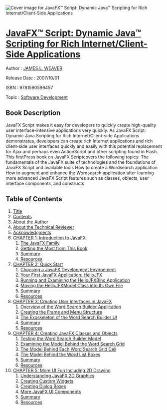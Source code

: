 ![Cover image for JavaFX™ Script: Dynamic Java™ Scripting for Rich Internet/Client-Side Applications](https://imgdetail.ebookreading.net/cover/cover/software_development/EB9781590599457.jpg)

[JavaFX™ Script: Dynamic Java™ Scripting for Rich Internet/Client-Side Applications](https://ebookreading.net/view/book/JavaFX%E2%84%A2+Script%3A+Dynamic+Java%E2%84%A2+Scripting+for+Rich+Internet%2FClient-Side+Applications-EB9781590599457_1.html "JavaFX™ Script: Dynamic Java™ Scripting for Rich Internet/Client-Side Applications")
====================================================================================================================

Author : [JAMES L. WEAVER](https://ebookreading.net/search/author/JAMES+L.+WEAVER)

Release Date : 2007/10/01

ISBN : 9781590599457

Topic : [Software Development](https://ebookreading.net/search/category/software-development)

Book Description
-----------------

JavaFX Script makes it easy for developers to quickly create high-quality user interface-intensive applications very quickly. As JavaFX Script: Dynamic Java Scripting for Rich Internet/Client-side Applications demonstrates, developers can create rich Internet applications and rich client-side user interfaces quickly and easily with this potential replacement for Ajax and perhaps even ActionScript and other scripting found in Flash. This firstPress book on JavaFX Scriptcovers the following topics:
The fundamentals of the JavaFX suite of technologies and the foundations of JavaFX Script and available tools
How to create a Wordsearch application
How to augment and enhance the Wordsearch application after learning more advanced JavaFX Script features such as classes, objects, user interface components, and constructs
              
Table of Contents
-----------------

1. [Title](https://ebookreading.net/view/book/JavaFX%E2%84%A2+Script%3A+Dynamic+Java%E2%84%A2+Scripting+for+Rich+Internet%2FClient-Side+Applications-EB9781590599457_2.html)
1. [Contents](https://ebookreading.net/view/book/JavaFX%E2%84%A2+Script%3A+Dynamic+Java%E2%84%A2+Scripting+for+Rich+Internet%2FClient-Side+Applications-EB9781590599457_4.html#contents)
1. [About the Author](https://ebookreading.net/view/book/JavaFX%E2%84%A2+Script%3A+Dynamic+Java%E2%84%A2+Scripting+for+Rich+Internet%2FClient-Side+Applications-EB9781590599457_5.html#about_the_author)
1. [About the Technical Reviewer](https://ebookreading.net/view/book/JavaFX%E2%84%A2+Script%3A+Dynamic+Java%E2%84%A2+Scripting+for+Rich+Internet%2FClient-Side+Applications-EB9781590599457_6.html#about_the_technical)
1. [Acknowledgments](https://ebookreading.net/view/book/JavaFX%E2%84%A2+Script%3A+Dynamic+Java%E2%84%A2+Scripting+for+Rich+Internet%2FClient-Side+Applications-EB9781590599457_7.html#acknowledgments)
1. [CHAPTER 1: Introduction to JavaFX](https://ebookreading.net/view/book/JavaFX%E2%84%A2+Script%3A+Dynamic+Java%E2%84%A2+Scripting+for+Rich+Internet%2FClient-Side+Applications-EB9781590599457_8.html#introduction_to_jav)
    1. [The JavaFX Family](https://ebookreading.net/view/book/JavaFX%E2%84%A2+Script%3A+Dynamic+Java%E2%84%A2+Scripting+for+Rich+Internet%2FClient-Side+Applications-EB9781590599457_8.html#the_javafx_family)
    1. [Getting the Most from This Book](https://ebookreading.net/view/book/JavaFX%E2%84%A2+Script%3A+Dynamic+Java%E2%84%A2+Scripting+for+Rich+Internet%2FClient-Side+Applications-EB9781590599457_8.html#getting_the_most_fr)
    1. [Summary](https://ebookreading.net/view/book/JavaFX%E2%84%A2+Script%3A+Dynamic+Java%E2%84%A2+Scripting+for+Rich+Internet%2FClient-Side+Applications-EB9781590599457_8.html#summary)
    1. [Resources](https://ebookreading.net/view/book/JavaFX%E2%84%A2+Script%3A+Dynamic+Java%E2%84%A2+Scripting+for+Rich+Internet%2FClient-Side+Applications-EB9781590599457_8.html#resources)
1. [CHAPTER 2: Quick Start](https://ebookreading.net/view/book/JavaFX%E2%84%A2+Script%3A+Dynamic+Java%E2%84%A2+Scripting+for+Rich+Internet%2FClient-Side+Applications-EB9781590599457_9.html#quick_start)
    1. [Choosing a JavaFX Development Environment](https://ebookreading.net/view/book/JavaFX%E2%84%A2+Script%3A+Dynamic+Java%E2%84%A2+Scripting+for+Rich+Internet%2FClient-Side+Applications-EB9781590599457_9.html#choosing_a_javafx_d)
    1. [Your First JavaFX Application: HelloJFX](https://ebookreading.net/view/book/JavaFX%E2%84%A2+Script%3A+Dynamic+Java%E2%84%A2+Scripting+for+Rich+Internet%2FClient-Side+Applications-EB9781590599457_9.html#your_first_javafx_a)
    1. [Running and Examining the HelloJFXBind Application](https://ebookreading.net/view/book/JavaFX%E2%84%A2+Script%3A+Dynamic+Java%E2%84%A2+Scripting+for+Rich+Internet%2FClient-Side+Applications-EB9781590599457_9.html#running_and_examini)
    1. [Moving the HelloJFXModel Class into Its Own File](https://ebookreading.net/view/book/JavaFX%E2%84%A2+Script%3A+Dynamic+Java%E2%84%A2+Scripting+for+Rich+Internet%2FClient-Side+Applications-EB9781590599457_9.html#moving_the_hellojfx)
    1. [Summary](https://ebookreading.net/view/book/JavaFX%E2%84%A2+Script%3A+Dynamic+Java%E2%84%A2+Scripting+for+Rich+Internet%2FClient-Side+Applications-EB9781590599457_9.html#summary-id1)
    1. [Resources](https://ebookreading.net/view/book/JavaFX%E2%84%A2+Script%3A+Dynamic+Java%E2%84%A2+Scripting+for+Rich+Internet%2FClient-Side+Applications-EB9781590599457_9.html#resources-id1)
1. [CHAPTER 3: Creating User Interfaces in JavaFX](https://ebookreading.net/view/book/JavaFX%E2%84%A2+Script%3A+Dynamic+Java%E2%84%A2+Scripting+for+Rich+Internet%2FClient-Side+Applications-EB9781590599457_10.html#creating_user_inter)
    1. [Overview of the Word Search Builder Application](https://ebookreading.net/view/book/JavaFX%E2%84%A2+Script%3A+Dynamic+Java%E2%84%A2+Scripting+for+Rich+Internet%2FClient-Side+Applications-EB9781590599457_10.html#overview_of_the_wor)
    1. [Creating the Frame and Menu Structure](https://ebookreading.net/view/book/JavaFX%E2%84%A2+Script%3A+Dynamic+Java%E2%84%A2+Scripting+for+Rich+Internet%2FClient-Side+Applications-EB9781590599457_10.html#creating_the_frame_)
    1. [The Exoskeleton of the Word Search Builder UI](https://ebookreading.net/view/book/JavaFX%E2%84%A2+Script%3A+Dynamic+Java%E2%84%A2+Scripting+for+Rich+Internet%2FClient-Side+Applications-EB9781590599457_10.html#the_exoskeleton_of_)
    1. [Summary](https://ebookreading.net/view/book/JavaFX%E2%84%A2+Script%3A+Dynamic+Java%E2%84%A2+Scripting+for+Rich+Internet%2FClient-Side+Applications-EB9781590599457_10.html#summary-id2)
    1. [Resources](https://ebookreading.net/view/book/JavaFX%E2%84%A2+Script%3A+Dynamic+Java%E2%84%A2+Scripting+for+Rich+Internet%2FClient-Side+Applications-EB9781590599457_10.html#resources-id2)
1. [CHAPTER 4: Creating JavaFX Classes and Objects](https://ebookreading.net/view/book/JavaFX%E2%84%A2+Script%3A+Dynamic+Java%E2%84%A2+Scripting+for+Rich+Internet%2FClient-Side+Applications-EB9781590599457_11.html#creating_javafx_cla)
    1. [Testing the Word Search Builder Model](https://ebookreading.net/view/book/JavaFX%E2%84%A2+Script%3A+Dynamic+Java%E2%84%A2+Scripting+for+Rich+Internet%2FClient-Side+Applications-EB9781590599457_11.html#testing_the_word_se)
    1. [Examining the Model Behind the Word Search Grid](https://ebookreading.net/view/book/JavaFX%E2%84%A2+Script%3A+Dynamic+Java%E2%84%A2+Scripting+for+Rich+Internet%2FClient-Side+Applications-EB9781590599457_11.html#examining_the_model)
    1. [The Model Behind Each Word Search Grid Cell](https://ebookreading.net/view/book/JavaFX%E2%84%A2+Script%3A+Dynamic+Java%E2%84%A2+Scripting+for+Rich+Internet%2FClient-Side+Applications-EB9781590599457_11.html#the_model_behind_ea)
    1. [The Model Behind the Word List Boxes](https://ebookreading.net/view/book/JavaFX%E2%84%A2+Script%3A+Dynamic+Java%E2%84%A2+Scripting+for+Rich+Internet%2FClient-Side+Applications-EB9781590599457_11.html#the_model_behind_th)
    1. [Summary](https://ebookreading.net/view/book/JavaFX%E2%84%A2+Script%3A+Dynamic+Java%E2%84%A2+Scripting+for+Rich+Internet%2FClient-Side+Applications-EB9781590599457_11.html#summary-id3)
    1. [Resources](https://ebookreading.net/view/book/JavaFX%E2%84%A2+Script%3A+Dynamic+Java%E2%84%A2+Scripting+for+Rich+Internet%2FClient-Side+Applications-EB9781590599457_11.html#resources-id3)
1. [CHAPTER 5: More UI Fun Including 2D Drawing](https://ebookreading.net/view/book/JavaFX%E2%84%A2+Script%3A+Dynamic+Java%E2%84%A2+Scripting+for+Rich+Internet%2FClient-Side+Applications-EB9781590599457_12.html#more_ui_fun_includi)
    1. [Understanding JavaFX 2D Graphics](https://ebookreading.net/view/book/JavaFX%E2%84%A2+Script%3A+Dynamic+Java%E2%84%A2+Scripting+for+Rich+Internet%2FClient-Side+Applications-EB9781590599457_12.html#understanding_javaf)
    1. [Creating Custom Widgets](https://ebookreading.net/view/book/JavaFX%E2%84%A2+Script%3A+Dynamic+Java%E2%84%A2+Scripting+for+Rich+Internet%2FClient-Side+Applications-EB9781590599457_12.html#creating_custom_wid)
    1. [Creating Dialog Boxes](https://ebookreading.net/view/book/JavaFX%E2%84%A2+Script%3A+Dynamic+Java%E2%84%A2+Scripting+for+Rich+Internet%2FClient-Side+Applications-EB9781590599457_12.html#creating_dialog_box)
    1. [More JavaFX UI Components](https://ebookreading.net/view/book/JavaFX%E2%84%A2+Script%3A+Dynamic+Java%E2%84%A2+Scripting+for+Rich+Internet%2FClient-Side+Applications-EB9781590599457_12.html#more_javafx_ui_comp)
    1. [Summary](https://ebookreading.net/view/book/JavaFX%E2%84%A2+Script%3A+Dynamic+Java%E2%84%A2+Scripting+for+Rich+Internet%2FClient-Side+Applications-EB9781590599457_12.html#summary-id4)
    1. [Resources](https://ebookreading.net/view/book/JavaFX%E2%84%A2+Script%3A+Dynamic+Java%E2%84%A2+Scripting+for+Rich+Internet%2FClient-Side+Applications-EB9781590599457_12.html#resources-id4)
